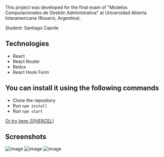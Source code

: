 This project was developed for the final exam of "Modelos Computacionales de Gestión Administrativa" at Universidad Abierta Interamericana (Rosario, Argentina).

Student: Santiago Caprile

## Technologies
- React
- React Router
- Redux
- React Hook Form

## You can install it using the following commands
- Clone the repository
- Run `npm install`
- Run `npm start`

[Or try here :D(VERCEL)](https://mcga-final-front-gamma.vercel.app)

## Screenshots
![image](https://user-images.githubusercontent.com/103329387/207769476-dc97fb62-4e07-4f84-a7ba-7327f6899dda.png)
![image](https://user-images.githubusercontent.com/103329387/207769540-c172ee82-89ac-4121-8d9e-77409cc9bc10.png)
![image](https://user-images.githubusercontent.com/103329387/207769607-00d647cd-698c-4435-9c00-dcf921bc8931.png)
